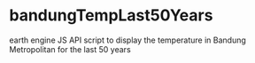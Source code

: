 # bandungTempLast50Years
earth engine JS API script to display the temperature in Bandung Metropolitan for the last 50 years
